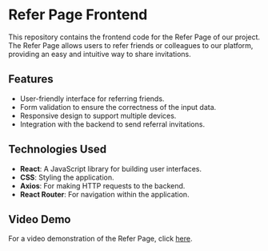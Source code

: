 # Refer Page Frontend

This repository contains the frontend code for the Refer Page of our project. The Refer Page allows users to refer friends or colleagues to our platform, providing an easy and intuitive way to share invitations.

## Features

- User-friendly interface for referring friends.
- Form validation to ensure the correctness of the input data.
- Responsive design to support multiple devices.
- Integration with the backend to send referral invitations.

## Technologies Used

- **React**: A JavaScript library for building user interfaces.
- **CSS**: Styling the application.
- **Axios**: For making HTTP requests to the backend.
- **React Router**: For navigation within the application.

## Video Demo

For a video demonstration of the Refer Page, click [here]([20240714204908.mp4](https://github.com/KartikAKGEC89/Accredian-frontend-task/blob/f82a99747718268f2adec44ed53b5e3a4272eaa6/20240714204908.mp4)).
